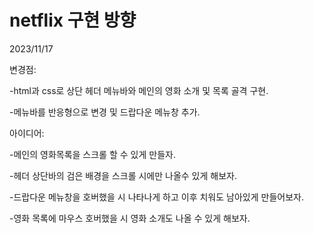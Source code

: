 # netflix 구현 방향


2023/11/17


변경점:


-html과 css로 상단 헤더 메뉴바와 메인의 영화 소개 및 목록 골격 구현.


-메뉴바를 반응형으로 변경 및 드랍다운 메뉴창 추가.


아이디어:


-메인의 영화목록을 스크롤 할 수 있게 만들자.


-헤더 상단바의 검은 배경을 스크롤 시에만 나올수 있게 해보자.


-드랍다운 메뉴창을 호버했을 시 나타나게 하고 이후 치워도 남아있게 만들어보자.


-영화 목록에 마우스 호버했을 시 영화 소개도 나올 수 있게 해보자.



